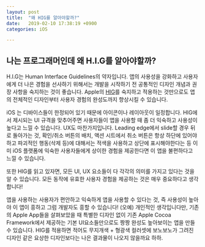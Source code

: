 ```yaml
---
layout: post
title:  "왜 HIG를 알아야할까?"
date:   2019-02-10 17:38:19 +0900
categories: iOS

---
```


## 나는 프로그래머인데 왜 H.I.G를 알아야할까?

 H.I.G는 Human Interface Guidelines의 약자입니다. 앱의 사용성을 강화하고 사용자에게 더 나은 경험을 선사하기 위해서는 개발을 시작하기 전 공통적인 디자인 개념과 권장 사항을 숙지하는 것이 좋습니다. Apple의 [HIG](https://developer.apple.com/design/human-interface-guidelines/ios/overview/themes/)를 숙지하고 적용하는 것만으로도 앱의 전체적인 디자인부터 사용자 경험의 완성도까지 향상시킬 수 있습니다.

 iOS 는 디바이스들이 한정되어 있기 때문에 아이콘이나 레이아웃이 일정합니다. HIG에서 제시되는 UI 규격을 맞추어주면 사용자들이 앱을 사용할 때 좀 더 익숙하고 사용성이 높다고 느낄 수 있습니다. UX도 마찬가지입니다. Leading edge에서 slide할 경우 뒤로 돌아가는 것, 확인/취소 버튼의 배치, 액션 시트에서 취소 버튼은 항상 하단에 있어야 하고 파괴적인 행동(삭제 등)에 대해서는 적색을 사용하고 상단에 표시해야한다는 등 이미 iOS 플랫폼에 익숙한 사용자들에게 상이한 경험을 제공한다면 이 앱을 불편하다고 느낄 수 있습니다.

 또한 HIG를 읽고 있자면, 모든 UI, UX 요소들이 다 각각의 의미를 가지고 있다는 것을 알 수 있습니다. 모든 동작에 유효한 사용자 경험을 제공하는 것은 매우 중요하다고 생각합니다!

 앱을 사용하는 사용자가 편안하고 익숙하게 앱을 사용할 수 있다는 것, 즉 사용성이 높아야 이 앱이 흥하고 그럼 개발자도 흥할 수 있습니다! (오예) 개인적인 생각입니다만, 기존의 Apple App들을 살펴보았을 때 특별한 디자인 없이 기존 Apple Cocoa Framework에서 제공하는 기본 UI요소들만으로도 짱짱 완성도 높아보이는 앱을 만들 수 있습니다. HIG를 적용하면 적어도 무지개색 + 형광색 컬러셋에 보노보노가 그려진 디자인 같은 요상한 디자인보다는 나은 결과물이 나오지 않을까요 하하.

